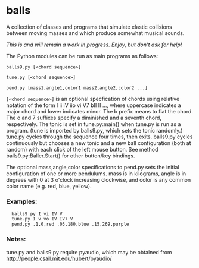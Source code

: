 # balls

A collection of classes and programs that simulate elastic collisions
between moving masses and which produce somewhat musical sounds.

_This is and will remain a work in progress.  Enjoy, but don't ask for help!_

The Python modules can be run as main programs as follows:

```
balls9.py [<chord sequence>]

tune.py [<chord sequence>]

pend.py [mass1,angle1,color1 mass2,angle2,color2 ...]
```
```[<chord sequence>]``` is an optional specfication of chords using
relative notation of the form I ii IV iio vi V7 bII II ..., where
uppercase indicates a major chord and lower indicates minor.  The b
prefix means to flat the chord.  The o and 7 suffixes specify a
diminished and a seventh chord, respectively.  The tonic is set in
tune.py:main() when tune.py is run as a program.  (tune is imported by
balls9.py, which sets the tonic randomly.)  tune.py cycles through the
sequence four times, then exits.  balls9.py cycles continuously but
chooses a new tonic and a new ball configuration (both at random) with
each click of the left mouse button.  See method
balls9.py:Baller.Start() for other button/key bindings.

The optional mass,angle,color specifications to pend.py sets the
initial configuration of one or more pendulums. mass is in kilograms,
angle is in degrees with 0 at 3 o'clock increasing clockwise, and
color is any common color name (e.g. red, blue, yellow).

### Examples:  
```
  balls9.py I vi IV V  
  tune.py I v vo IV IV7 V  
  pend.py .1,0,red .03,180,blue .15,269,purple
```

### Notes:

tune.py and balls9.py require pyaudio, which may be obtained from http://people.csail.mit.edu/hubert/pyaudio/

